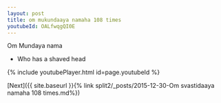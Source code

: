 ```yaml
---
layout: post
title: om mukundaaya namaha 108 times
youtubeId: OALfwqgQI0E
---
```

 
 
Om Mundaya nama 
 
 -  Who has a shaved head 
 
  
 
  
 
 
 
 
 
 


{% include youtubePlayer.html id=page.youtubeId %}
 
[Next]({{ site.baseurl }}{% link  split2/_posts/2015-12-30-Om svastidaaya namaha 108 times.md%})
 
